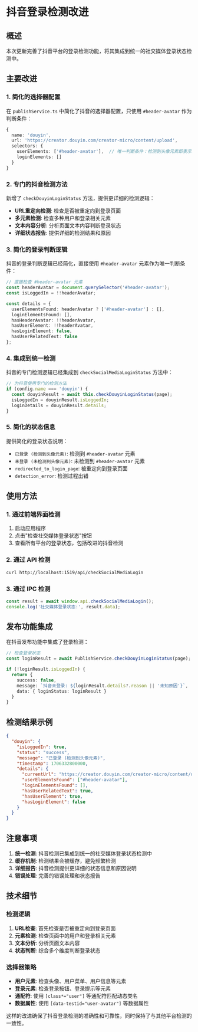 # 抖音登录检测改进

## 概述

本次更新完善了抖音平台的登录检测功能，将其集成到统一的社交媒体登录状态检测中。

## 主要改进

### 1. 简化的选择器配置

在 `publishService.ts` 中简化了抖音的选择器配置，只使用 `#header-avatar` 作为判断条件：

```typescript
{
  name: 'douyin',
  url: 'https://creator.douyin.com/creator-micro/content/upload',
  selectors: {
    userElements: ['#header-avatar'],  // 唯一判断条件：检测到头像元素即表示已登录
    loginElements: []
  }
}
```

### 2. 专门的抖音检测方法

新增了 `checkDouyinLoginStatus` 方法，提供更详细的检测逻辑：

- **URL重定向检测**: 检查是否被重定向到登录页面
- **多元素检测**: 检查多种用户和登录相关元素
- **文本内容分析**: 分析页面文本内容判断登录状态
- **详细状态报告**: 提供详细的检测结果和原因

### 3. 简化的登录判断逻辑

抖音的登录判断逻辑已经简化，直接使用 `#header-avatar` 元素作为唯一判断条件：

```typescript
// 直接检查 #header-avatar 元素
const headerAvatar = document.querySelector('#header-avatar');
const isLoggedIn = !!headerAvatar;

const details = {
  userElementsFound: headerAvatar ? ['#header-avatar'] : [],
  loginElementsFound: [],
  hasHeaderAvatar: !!headerAvatar,
  hasUserElement: !!headerAvatar,
  hasLoginElement: false,
  hasUserRelatedText: false
};
```

### 4. 集成到统一检测

抖音的专门检测逻辑已经集成到 `checkSocialMediaLoginStatus` 方法中：

```typescript
// 为抖音使用专门的检测方法
if (config.name === 'douyin') {
  const douyinResult = await this.checkDouyinLoginStatus(page);
  isLoggedIn = douyinResult.isLoggedIn;
  loginDetails = douyinResult.details;
}
```

### 5. 简化的状态信息

提供简化的登录状态说明：

- `已登录 (检测到头像元素)`: 检测到 `#header-avatar` 元素
- `未登录 (未检测到头像元素)`: 未检测到 `#header-avatar` 元素
- `redirected_to_login_page`: 被重定向到登录页面
- `detection_error`: 检测过程出错

## 使用方法

### 1. 通过前端界面检测

1. 启动应用程序
2. 点击"检查社交媒体登录状态"按钮
3. 查看所有平台的登录状态，包括改进的抖音检测

### 2. 通过 API 检测

```bash
curl http://localhost:1519/api/checkSocialMediaLogin
```

### 3. 通过 IPC 检测

```typescript
const result = await window.api.checkSocialMediaLogin();
console.log('社交媒体登录状态:', result.data);
```

## 发布功能集成

在抖音发布功能中集成了登录检测：

```typescript
// 检查登录状态
const loginResult = await PublishService.checkDouyinLoginStatus(page);

if (!loginResult.isLoggedIn) {
  return { 
    success: false, 
    message: `抖音未登录: ${loginResult.details?.reason || '未知原因'}`, 
    data: { loginStatus: loginResult } 
  }
}
```

## 检测结果示例

```json
{
  "douyin": {
    "isLoggedIn": true,
    "status": "success",
    "message": "已登录 (检测到头像元素)",
    "timestamp": 1706332800000,
    "details": {
      "currentUrl": "https://creator.douyin.com/creator-micro/content/upload",
      "userElementsFound": ["#header-avatar"],
      "loginElementsFound": [],
      "hasUserRelatedText": true,
      "hasUserElement": true,
      "hasLoginElement": false
    }
  }
}
```

## 注意事项

1. **统一检测**: 抖音检测已集成到统一的社交媒体登录状态检测中
2. **缓存机制**: 检测结果会被缓存，避免频繁检测
3. **详细报告**: 抖音检测提供更详细的状态信息和原因说明
4. **错误处理**: 完善的错误处理和状态报告

## 技术细节

### 检测逻辑

1. **URL检查**: 首先检查是否被重定向到登录页面
2. **元素检测**: 检查页面中的用户和登录相关元素
3. **文本分析**: 分析页面文本内容
4. **状态判断**: 综合多个维度判断登录状态

### 选择器策略

- **用户元素**: 检查头像、用户菜单、用户信息等元素
- **登录元素**: 检查登录按钮、登录提示等元素
- **通配符**: 使用 `[class*="user"]` 等通配符匹配动态类名
- **数据属性**: 使用 `[data-testid="user-avatar"]` 等数据属性

这样的改进确保了抖音登录检测的准确性和可靠性，同时保持了与其他平台检测的一致性。 